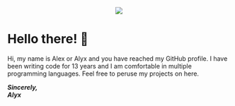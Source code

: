 <p align="center">
 <img src="https://alyxshang.boo/spark-cdn/images/site/banner/banner01.png"/>
</p>

# Hello there! :black_heart:

Hi, my name is Alex or Alyx and you have reached my GitHub profile. I have been writing code for 13 years and I am comfortable in multiple programming languages. Feel free to peruse my projects on here.

***Sincerely,***<br/> 
***Alyx***
